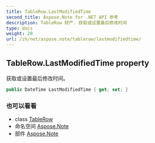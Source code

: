 ```yaml
---
title: TableRow.LastModifiedTime
second_title: Aspose.Note for .NET API 参考
description: TableRow 财产. 获取或设置最后修改时间
type: docs
weight: 20
url: /zh/net/aspose.note/tablerow/lastmodifiedtime/
---
```

## TableRow.LastModifiedTime property

获取或设置最后修改时间。

```csharp
public DateTime LastModifiedTime { get; set; }
```

### 也可以看看

* class [TableRow](../)
* 命名空间 [Aspose.Note](../../tablerow/)
* 部件 [Aspose.Note](../../../)


